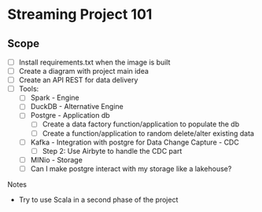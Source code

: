# Streaming Project 101

## Scope

- [ ]  Install requirements.txt when the image is built
- [ ]  Create a diagram with project main idea
- [ ]  Create an API REST for data delivery
- [ ]  Tools:
    - [ ]  Spark - Engine
    - [ ]  DuckDB - Alternative Engine
    - [ ]  Postgre - Application db
        - [ ]  Create a data factory function/application to populate the db
        - [ ]  Create a function/application to random delete/alter existing data
    - [ ]  Kafka - Integration with postgre for Data Change Capture - CDC
        - [ ]  Step 2: Use Airbyte to handle the CDC part
    - [ ]  MINio - Storage
    - [ ]  Can I make postgre interact with my storage like a lakehouse?

Notes

- Try to use Scala in a second phase of the project